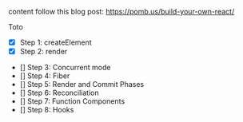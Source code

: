 content follow this blog post: https://pomb.us/build-your-own-react/

Toto

- [x] Step 1: createElement
- [x] Step 2: render
- [] Step 3: Concurrent mode
- [] Step 4: Fiber
- [] Step 5: Render and Commit Phases
- [] Step 6: Reconciliation
- [] Step 7: Function Components
- [] Step 8: Hooks
